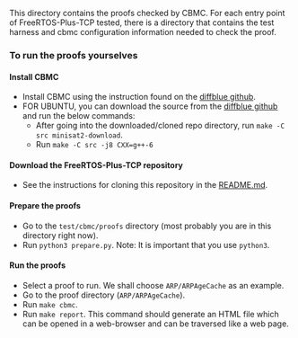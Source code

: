 This directory contains the proofs checked by CBMC.   For each entry point of FreeRTOS-Plus-TCP tested, there is a directory that contains the test harness and cbmc configuration information needed to check the proof.

### To run the proofs yourselves

#### Install CBMC
- Install CBMC using the instruction found on the [diffblue github](https://github.com/diffblue/cbmc).
- FOR UBUNTU, you can download the source from the [diffblue github](https://github.com/diffblue/cbmc) and run the below commands:
  - After going into the downloaded/cloned repo directory, run `make -C src minisat2-download`.
  - Run `make -C src -j8 CXX=g++-6`

#### Download the FreeRTOS-Plus-TCP repository
- See the instructions for cloning this repository in the [README.md](https://github.com/FreeRTOS/FreeRTOS-Plus-TCP#cloning-this-repository).

#### Prepare the proofs
- Go to the `test/cbmc/proofs` directory (most probably you are in this directory right now).
- Run `python3 prepare.py`. Note: It is important that you use `python3`.

#### Run the proofs
- Select a proof to run. We shall choose `ARP/ARPAgeCache` as an example.
- Go to the proof directory (`ARP/ARPAgeCache`).
- Run `make cbmc`.
- Run `make report`. This command should generate an HTML file which can be opened in a web-browser and can be traversed like a web page.

